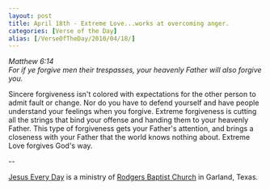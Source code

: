```yaml
---
layout: post
title: April 18th - Extreme Love...works at overcoming anger.
categories: [Verse of the Day]
alias: [/VerseOfTheDay/2010/04/18/]
---
```


_Matthew 6:14  
For if ye forgive men their trespasses, your heavenly Father will
also forgive you._

Sincere forgiveness isn't colored with expectations for the other
person to admit fault or change. Nor do you have to defend yourself
and have people understand your feelings when you forgive. Extreme
forgiveness is cutting all the strings that bind your offense and
handing them to your heavenly Father. This type of forgiveness gets
your Father's attention, and brings a closeness with your Father that
the world knows nothing about. Extreme Love forgives God's way.

 --

<a href=http://jesuseveryday.net>Jesus Every Day</a> is a ministry of <a href=http://rodgersbaptist.net>Rodgers Baptist Church</a> in Garland, Texas.
